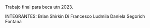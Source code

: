 Trabajo final para beca utn 2023.

INTEGRANTES:
Brian Shirkin Di Francesco
Ludmila Daniela Segorich Fontana
